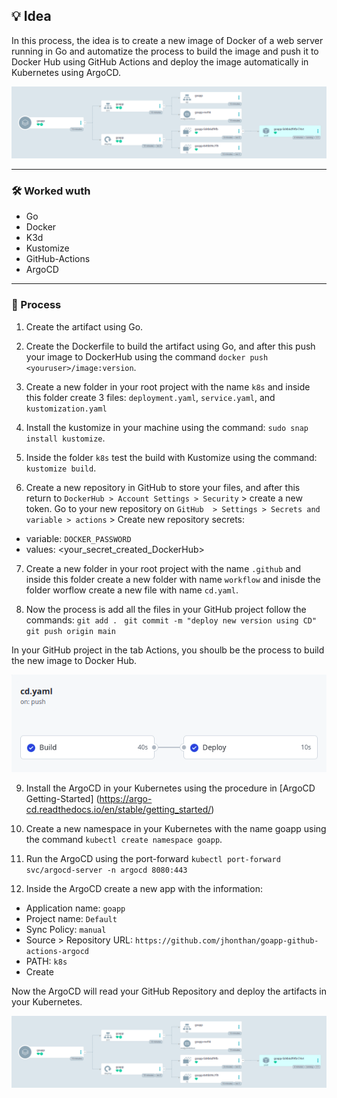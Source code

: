 ## 💡 Idea
In this process, the idea is to create a new image of Docker of a web server running in Go and automatize the process to build the image and push it to Docker Hub using GitHub Actions and deploy the image automatically in Kubernetes using ArgoCD.

![Screenshot](Images/argo-cd.png)

---

### 🛠️ Worked wuth
* Go
* Docker
* K3d
* Kustomize
* GitHub-Actions
* ArgoCD

---

### 🚀 Process

1. Create the artifact using Go.

2. Create the Dockerfile to build the artifact using Go, and after this push your image to DockerHub using the command `docker push <youruser>/image:version`.

3. Create a new folder in your root project with the name `k8s` and inside this folder create 3 files: `deployment.yaml`, `service.yaml`, and `kustomization.yaml`

4.  Install the kustomize in your machine using the command: `sudo snap install kustomize`.

5. Inside the folder `k8s` test the build with Kustomize using the command: `kustomize build`.

6. Create a new repository in GitHub to store your files, and after this return to `DockerHub > Account Settings > Security` > create a new token. Go to your new repository on `GitHub  > Settings > Secrets and variable > actions` > Create new repository secrets: 
- variable: `DOCKER_PASSWORD`
- values: <your_secret_created_DockerHub>

7. Create a new folder in your root project with the name `.github` and inside this folder create a new folder with name `workflow` and inisde the folder worflow create a new file with name `cd.yaml`.

8. Now the process is add all the files in your GitHub project follow the commands:
`git add . `
`git commit -m "deploy new version using CD"`
`git push origin main `

In your GitHub project in the tab Actions, you shoulb be the process to build the new image to Docker Hub.

![Screenshot](Images/github-actions.png)

9. Install the ArgoCD in your Kubernetes using the procedure in [ArgoCD Getting-Started] (https://argo-cd.readthedocs.io/en/stable/getting_started/)

10. Create a new namespace in your Kubernetes with the name goapp using the command `kubectl create namespace goapp`.

11. Run the ArgoCD using the port-forward `kubectl port-forward svc/argocd-server -n argocd 8080:443`

12. Inside the ArgoCD create a new app with the information:
- Application name: `goapp`
- Project name: `Default`
- Sync Policy: `manual`
- Source > Repository URL: `https://github.com/jhonthan/goapp-github-actions-argocd`
- PATH: `k8s`
- Create

Now the ArgoCD will read your GitHub Repository and deploy the artifacts in your Kubernetes.

![Screenshot](Images/argo-cd.png)